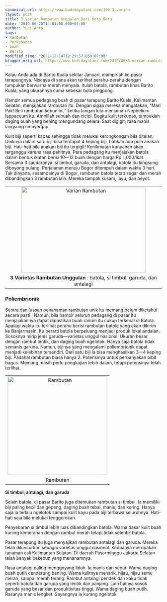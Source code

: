 ```yaml
---
canonical_url: https://www.budidayatani.com/100-3-varian
layout: post
title: 3 Varian Rambutan Unggulan Dari Kota Batu
date: '2019-06-20T14:01:00.000+07:00'
author: Yudi Anto
tags:
- Rambutan
- Perkebunan
- buah
- Berita
modified_time: '2022-12-14T12:29:57.850+07:00'
blogger_orig_url: https://www.budidayatani.com/2019/06/3-varian-rambutan-unggulan-dari-kota.html
---
```


<p>Kalau Anda ada di Barito Kuala sekitar Januari, mampirlah ke pasar terapungnya. Niscaya di sana akan terlihat perahu-perahu dengan tumpukan berwarna merah menyala. Itulah batola, rambutan khas Barito Kuala, yang ukurannya cuma sebesar bola pingpong.</p><p>Hampir semua pedagang buah di pasar terapung Barito Kuala, Kalimantan Selatan, menjajakan rambutan itu. Dengan sigap mereka mengatakan, “Mari Pak! Beli rambutan kebun ini,” ketika tangan kita menjamah Nephelium lappaceum itu. Ambillah sebuah dan cicipi. Begitu kulit terkupas, tampaklah daging buah yang bening mengundang selera. Saat digigit, rasa manis langsung menyergap.</p><p>Kulit biji seperti kapas sehingga tidak melukai kerongkongan bila ditelan. Uniknya dalam satu biji bisa terdapat 4 keping biji, bahkan ada pula anakan biji. Hati-hati bila anakan biji itu tergigit! Kenikmatan kunyahan akan terganggu karena rasa pahitnya. Para pedagang itu menjajakan batola dalam bentuk ikatan berisi 10—12 buah dengan harga Rp l ,000/ikat. Bersama 3 saudaranya: si timbul, garuda, dan antalagi, batola itu langsung diboyong pulang. Perjalanan menuju Bogor ditempuh dalam waktu 3 hari. Tak dinyana, sesampainya di Bogor, rambutan batola tetap segar dan merah dibandingkan 3 rambutan lain. Mereka tampak kusam, layu, dan peyot.</p><table style="margin-left: auto; margin-right: auto; text-align: center;" cellspacing="0" cellpadding="0" align="center"><tbody><tr><td style="text-align: center;"><a style="margin-left: auto; margin-right: auto;" href="https://i2.wp.com/1.bp.blogspot.com/-Rx-lCu4GQHE/XQsswb6TOoI/AAAAAAAACUE/kWQVEyRQg7Q84f89OtdobUlfUFVgEZKSQCLcBGAs/s1600/rambutan_800x554.jpg?ssl=1"><img loading="lazy" title="" src="https://i2.wp.com/1.bp.blogspot.com/-Rx-lCu4GQHE/XQsswb6TOoI/AAAAAAAACUE/kWQVEyRQg7Q84f89OtdobUlfUFVgEZKSQCLcBGAs/s400/rambutan_800x554.jpg?resize=400%2C276&amp;ssl=1" alt="Varian Rambutan" width="400" height="276" border="0" data-original-height="554" data-original-width="800" data-recalc-dims="1" /></a></td></tr><tr><td style="text-align: center;"><b>3 Varietas Rambutan Unggulan</b> : batola, si timbul, garuda, dan antalagi</td></tr></tbody></table><h3>Poliembrionik</h3><p>Sentra dan luasan penanaman rambutan unik itu memang belum diketahui secara pasti . Namun, bila hampir seluruh pedagang di pasar itu menjajakannya dapat dipastikan buah ranum itu cukup terkenal di Batola. Apalagi waktu itu terlihat perahu berisi rambutan batola yang akan dikirim ke Banjarmasin. Itu berarti batola berpeluang menjadi produk lokal andalan. Sosoknya mirip jenis garuda—varietas unggul nasional. Ukuran besar dengan rambut lentik, dan daging buah ngelotok. Hanya saja batola tidak semanis garuda. Namun, bijinya yang mengalami poliembrionik dapat menjadi kelebihan tersendiri. Dari satu biji ia bisa menghasilkan 3—4 keping biji. Padahal rambutan biasa hanya 2. Potensinya untuk perbanyakan bibit bagus. Memang masih perlu pengkajian lebih dalam, tetapi potensinya telah terlihat.</p><table style="margin-left: auto; margin-right: auto; text-align: center;" cellspacing="0" cellpadding="0" align="center"><tbody><tr><td style="text-align: center;"><a style="margin-left: auto; margin-right: auto;" href="https://i1.wp.com/1.bp.blogspot.com/-YFwLw_Lnwg4/XQsv1wHzSyI/AAAAAAAACUc/9MnfB4NPzsQh6tTR-mA1kng-YgJgS4P3gCLcBGAs/s1600/rambutan_605x600.jpg?ssl=1"><img loading="lazy" title="" src="https://i0.wp.com/1.bp.blogspot.com/-YFwLw_Lnwg4/XQsv1wHzSyI/AAAAAAAACUc/9MnfB4NPzsQh6tTR-mA1kng-YgJgS4P3gCLcBGAs/s320/rambutan_605x600.jpg?resize=320%2C317&amp;ssl=1" alt="Rambutan" width="320" height="317" border="0" data-original-height="600" data-original-width="605" data-recalc-dims="1" /></a></td></tr><tr><td style="text-align: center;">Rambutan</td></tr></tbody></table><p><b>Si timbul, antalagi, dan garuda</b></p><p>Selain batola, di pasar Barito juga ditemukan rambutan si timbul. Ia memiliki biji paling kecil dan gepeng, daging buah tebal, manis, dan kering. Hanya saja ia terlalu ngelotok sampai kulit kayu pada biji terbawa seluruhnya. Hati-hati saja bila melukai tenggorokan.</p><p>Penyebaran si timbul lebih luas dibandingkan batola. Warna dasar kulit buah kuning kemerahan dengan rambut merah tetapi tidak selentik batola.</p><p>Pasar terapung itu juga menyajikan rambutan antalagi dan garuda. Mereka telah diluncurkan sebagai varietas unggul nasional. Keduanya merupakan tanaman asli Kalimantan Selatan. Di daerah Pasarminggu Jakarta Selatan telah banyak pekebun yang menanamnya.</p><p>Rasa antalagi paling menggoyang lidah. Ia manis dan segar. Wama daging buah putih cenderung bening. Wama kulitnya menarik, hijau, hijau semu merah, sampai merah terang. Rambut antalagi pendek dan kaku tidak seperti batola dan garuda yang lentik dan panjang. Lain halnya sosok garuda yang besar dan produktivitas tinggi. Wama daging buah putih. Rasanya manis lengket. Sayangnya ia kurang ngelotok</p>